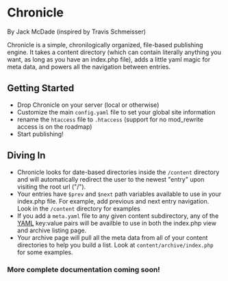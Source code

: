 # Chronicle

By Jack McDade (inspired by Travis Schmeisser)

Chronicle is a simple, chronilogically organized, file-based publishing engine. It takes a content directory (which can contain literally anything you want, as long as you have an index.php file), adds a little yaml magic for meta data, and powers all the navigation between entries.

## Getting Started

* Drop Chronicle on your server (local or otherwise)
* Customize the main `config.yaml` file to set your global site information
* rename the `htaccess` file to `.htaccess` (support for no mod_rewrite access is on the roadmap)
* Start publishing!

## Diving In

* Chronicle looks for date-based directories inside the `/content` directory and will automatically redirect the user to the newest "entry" upon visiting the root url ("/").
* Your entries have `$prev` and `$next` path variables available to use in your index.php file. For example, add previous and next entry navigation. Look in the `/content` directory for examples
* If you add a `meta.yaml` file to any given content subdirectory, any of the [YAML](http://en.wikipedia.org/wiki/YAML) key:value pairs will be availble to use in both the index.php view and archive listing page.
* Your archive page will pull all the meta data from all of your content directories to help you build a list. Look at `content/archive/index.php` for some examples.

### More complete documentation coming soon!